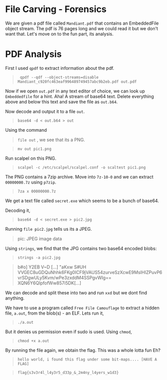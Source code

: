 # File Carving - Forensics
We are given a pdf file called `Mandiant.pdf` that contains an EmbeddedFile object stream. The pdf is 76 pages long and we could read it but we don't want that. Let's move on to the fun part, its analysis.
# PDF Analysis
First I used `qpdf` to extract information about the pdf.
> ` qpdf --qdf --object-streams=disable Mandiant_c920fc463eaf996489749457abc9b2eb.pdf out.pdf`

Now if we open `out.pdf` in any text editor of choice, we can look up `Embeddedfile` for a hint. 
Aha! A stream of base64 text. Delete everything above and below this text and save the file as `out.b64`.

Now decode and output it to a file `out`. 
> `base64 -d < out.b64 > out`

Using the command 
> `file out` , we see that its a PNG.

> `mv out pic1.png`



Run scalpel on this PNG.
> `scalpel -c /etc/scalpel/scalpel.conf -o scaltest pic1.png`

The PNG contains a 7zip archive. Move into `7z-10-0` and we can extract `00000000.7z` using `p7zip`. 
> `7za x 00000000.7z `

We get a text file called `secret.exe` which seems to be a bunch of base64. 

Decoding it,
> `base64 -d < secret.exe > pic2.jpg`

Running `file pic2.jpg` tells us its a JPEG.
> pic: JPEG image data


Using `strings`, we find that the JPG contains two base64 encoded blobs:
> `strings -a pic2.jpg`
 
> b#o]
  Y2EB
  V~D
  [...]
  "aKxw
  S#UH
  VVGEC8uGDQuNhhk6FKg0ICF9jVAUS54zurveSzXcwE9MsIHIZPuvP6vrSDgwULy5Kvm/wPe3zxddM4SSPgvWIg==
  XQN6Y6QIpfofWw857i5DK[...]  


We can decode and split these into two and run `xxd` but we dont find anything.

We have to use a program called `Free File Camouflage` to extract a hidden file, `a.out`, from the blob(s) - an ELF. Lets run it,
> `./a.out`

But it denies us permission even if sudo is used. Using `chmod`,

> `chmod +x a.out`

By running the file again, we obtain the flag. This was a whole lotta fun Eh?

> `hello world, i found this flag under some bit-maps.... [HAVE A FLAG]`
  
  
> `flag{s3v3r4l_l4y3r5_d33p_&_2m4ny_l4yers_w1d3}`


